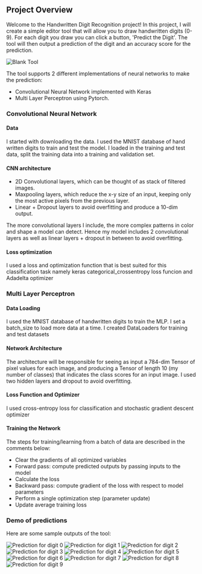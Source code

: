 [//]: # (Image References)

[image1]: ./images/predict_0.png "Prediction for digit 0"
[image2]: ./images/predict_1.png "Prediction for digit 1"
[image3]: ./images/predict_2.png "Prediction for digit 2"
[image4]: ./images/predict_3.png "Prediction for digit 3"
[image5]: ./images/predict_4.png "Prediction for digit 4"
[image6]: ./images/predict_5.png "Prediction for digit 5"
[image7]: ./images/predict_6.png "Prediction for digit 6"
[image8]: ./images/predict_7.png "Prediction for digit 7"
[image9]: ./images/predict_8.png "Prediction for digit 8"
[image10]: ./images/predict_9.png "Prediction for digit 9"
[image11]: ./images/blank_tool.png "Blank Tool"

## Project Overview

Welcome to the Handwritten Digit Recognition project! In this project, I will create a simple editor tool that will allow you to draw handwritten digits (0-9). For each digit you draw you can click a button, 'Predict the Digit'. The tool will then output a prediction of the digit and an accuracy score for the prediction. 

![Blank Tool][image11]

The tool supports 2 different implementations of neural networks to make the prediction:

* Convolutional Neural Network implemented with Keras 
* Multi Layer Perceptron using Pytorch. 

### Convolutional Neural Network

#### Data 
I started with downloading the data. I used the MNIST database of hand written digits to train and test the model. I loaded in the training and test data, split the training data into a training and validation set.

#### CNN architecture 
* 2D Convolutional layers, which can be thought of as stack of filtered images. 
* Maxpooling layers, which reduce the x-y size of an input, keeping only the most active pixels from the previous layer. 
* Linear + Dropout layers to avoid overfitting and produce a 10-dim output.

The more convolutional layers I include, the more complex patterns in color and shape a model can detect. Hence my model includes 2 convolutional layers as well as linear layers + dropout in between to avoid overfitting.

#### Loss optimization 
I used a loss and optimization function that is best suited for this classification task namely keras categorical_crossentropy loss funcion and Adadelta optimizer

### Multi Layer Perceptron

#### Data Loading
I used the MNIST database of handwritten digits to train the MLP. I set a batch_size to load more data at a time. I created DataLoaders for training and test datasets

#### Network Architecture 
The architecture will be responsible for seeing as input a 784-dim Tensor of pixel values for each image, and producing a Tensor of length 10 (my number of classes) that indicates the class scores for an input image. I used two hidden layers and dropout to avoid overfitting.

#### Loss Function and Optimizer 
I used cross-entropy loss for classification and stochastic gradient descent optimizer  

#### Training the Network 
The steps for training/learning from a batch of data are described in the comments below:

* Clear the gradients of all optimized variables
* Forward pass: compute predicted outputs by passing inputs to the model
* Calculate the loss
* Backward pass: compute gradient of the loss with respect to model parameters
* Perform a single optimization step (parameter update)
* Update average training loss

### Demo of predictions

Here are some sample outputs of the tool:

![Prediction for digit 0][image1]
![Prediction for digit 1][image2]
![Prediction for digit 2][image3]
![Prediction for digit 3][image4]
![Prediction for digit 4][image5]
![Prediction for digit 5][image6]
![Prediction for digit 6][image7]
![Prediction for digit 7][image8]
![Prediction for digit 8][image9]
![Prediction for digit 9][image10]




